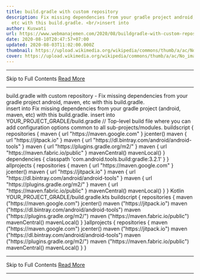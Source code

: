 ```yaml
---
title: build.gradle with custom repository
description: Fix missing dependencies from your gradle project android, maven,
  etc with this build.gradle. <br/>insert into
author: Kuswati
url: https://www.webmanajemen.com/2020/08/buildgradle-with-custom-repository.html
date: 2020-08-10T20:47:57+07:00
updated: 2020-08-03T11:02:00.000Z
thumbnail: https://upload.wikimedia.org/wikipedia/commons/thumb/a/ac/No_image_available.svg/2048px-No_image_available.svg.png
cover: https://upload.wikimedia.org/wikipedia/commons/thumb/a/ac/No_image_available.svg/2048px-No_image_available.svg.png
---
```


<hr/> Skip to Full Contents <a href="https://www.webmanajemen.com/2020/08/buildgradle-with-custom-repository.html" rel="follow" class="button" id="read-more">Read More</a> <hr/> build.gradle with custom repository - Fix missing dependencies from your gradle project android, maven, etc with this build.gradle. <br/>insert into Fix missing dependencies from your gradle project (android, maven, etc) with this build.gradle. 
insert into YOUR_PROJECT_GRADLE/build.gradle 
// Top-level build file where you can add configuration options common to all sub-projects/modules.
buildscript {
    repositories {
        maven { url "https://maven.google.com" }
        jcenter()
        maven { url "https://jitpack.io" }
        maven { url "https://dl.bintray.com/android/android-tools" }
        maven { url "https://plugins.gradle.org/m2/" }
        maven { url "https://maven.fabric.io/public" }
        mavenCentral()
        mavenLocal()
    }
    dependencies {
        classpath 'com.android.tools.build:gradle:3.2.1'
    }
}
allprojects {
    repositories {
        maven { url "https://maven.google.com" }
        jcenter()
        maven { url "https://jitpack.io" }
        maven { url "https://dl.bintray.com/android/android-tools" }
        maven { url "https://plugins.gradle.org/m2/" }
        maven { url "https://maven.fabric.io/public" }
        mavenCentral()
        mavenLocal()
    }
}
 Kotlin
YOUR_PROJECT_GRADLE/build.gradle.kts
buildscript {
    repositories {
        maven ("https://maven.google.com")
        jcenter()
        maven ("https://jitpack.io")
        maven ("https://dl.bintray.com/android/android-tools")
        maven ("https://plugins.gradle.org/m2/")
        maven ("https://maven.fabric.io/public")
        mavenCentral()
        mavenLocal()
    }
}allprojects {
    repositories {
        maven ("https://maven.google.com")
        jcenter()
        maven ("https://jitpack.io")
        maven ("https://dl.bintray.com/android/android-tools")
        maven ("https://plugins.gradle.org/m2/")
        maven ("https://maven.fabric.io/public")
        mavenCentral()
        mavenLocal()
    }
} <hr/> Skip to Full Contents <a href="https://www.webmanajemen.com/2020/08/buildgradle-with-custom-repository.html" rel="follow" class="button" id="read-more">Read More</a> <hr/>
